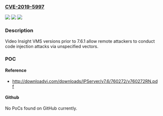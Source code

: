 ### [CVE-2019-5997](https://cve.mitre.org/cgi-bin/cvename.cgi?name=CVE-2019-5997)
![](https://img.shields.io/static/v1?label=Product&message=Video%20Insight%20VMS&color=blue)
![](https://img.shields.io/static/v1?label=Version&message=%3D%20prior%20to%207.6.1%20&color=brighgreen)
![](https://img.shields.io/static/v1?label=Vulnerability&message=Code%20injection&color=brighgreen)

### Description

Video Insight VMS versions prior to 7.6.1 allow remote attackers to conduct code injection attacks via unspecified vectors.

### POC

#### Reference
- http://downloadvi.com/downloads/IPServer/v7.6/760272/v760272RN.pdf

#### Github
No PoCs found on GitHub currently.

